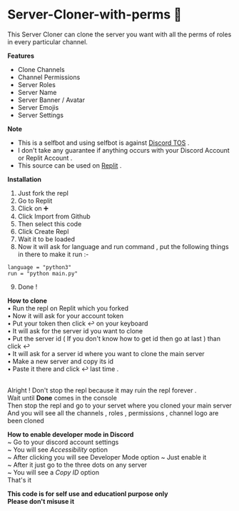 # Server-Cloner-with-perms 🚀
This Server Cloner can clone the server you want with all the perms of roles in every particular channel.

**Features**
- Clone Channels
- Channel Permissions
- Server Roles
- Server Name
- Server Banner / Avatar
- Server Emojis
- Server Settings

**Note**
- This is a selfbot and using selfbot is against [Discord TOS](https://discord.com/terms) .
- I don't take any guarantee if anything occurs with your Discord Account or Replit Account .
- This source can be used on [Replit](https://replit.com) .

**Installation**
1. Just fork the repl
2.  Go to Replit
3.  Click on ➕ 
4.  Click Import from Github 
5.  Then select this code
6.  Click Create Repl
7.  Wait it to be loaded
8.  Now it will ask for language and run command , put the following things in there to make it run :-
```
language = "python3"
run = "python main.py"
```
9. Done !

**How to clone**<br>
• Run the repl on Replit which you forked<br>
• Now it will ask for your account token<br>
• Put your token then click ↩ on your keyboard<br>
• It will ask for the server id you want to clone<br>
• Put the server id ( If you don't know how to get id then go at last ) than click ↩<br>
• It will ask for a server id where you want to clone the main server<br>
• Make a new server and copy its id <br>
• Paste it there and click ↩ last time .<br><br>

Alright ! Don't stop the repl because it may ruin the repl forever .<br>
Wait until **Done** comes in the console<br>
Then stop the repl and go to your servet where you cloned your main server<br>
And you will see all the channels , roles , permissions , channel logo are been cloned<br>

**How to enable developer mode in Discord**<br>
~ Go to your discord account settings<br>
~ You will see *Accessibility* option<br>
~ After clicking you will see Developer Mode option
~ Just enable it<br>
~ After it just go to the three dots on any server<br>
~ You will see a *Copy ID* option<br>
That's it 

**This code is for self use and educationl purpose only**<br>**Please don't misuse it**
